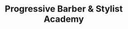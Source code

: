 ---
title: "Progressive Barber & Stylist Academy"
url: /clayton/progressive-barber-and-stylist-academy/
shop: hairdresser
---